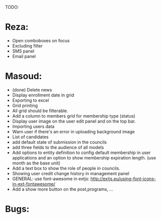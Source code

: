 TODO:

Reza:
=====
- Open comboboxes on focus
- Excluding filter
- SMS panel
- Email panel

Masoud:
======
- (done) Delete news
- Display enrollment date in grid
- Exporting to excel
- Grid printing
- All grid should be filterable.
- Add a column to members grid for membership type (status)
- Display user image on the user edit panel and on the top bar.
- Importing users data
- Warn user if there's an error in uploading background image
- List of candidates
- add default state of submission in the councils
- add three fields to the audience of all models
- Add options to entity definition to config default membership in user applications and an option to show membership expiration length. (use month as the base unit)
- Add a text box to show the role of people in councils.
- Showing user credit change history in management panel
- GENERAL: use font-awesome in extjs: http://extjs.eu/using-font-icons-in-ext-fontawesome/
- Add a show more button on the post,programs, …

Bugs:
=====